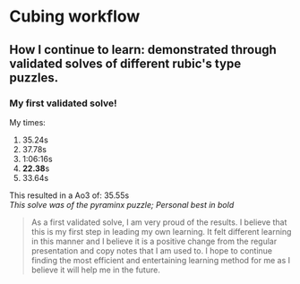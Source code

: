 # Cubing workflow
## How I continue to learn: demonstrated through validated solves of different rubic's type puzzles.

### My first validated solve!

My times:
1. 35.24s
2. 37.78s
3. 1:06:16s
4. **22.38**s
5. 33.64s

This resulted in a Ao3 of: 35.55s  
_This solve was of the pyraminx puzzle; Personal best in bold_  

>As a first validated solve, I am very proud of the results. I believe that this is my first step in leading my own learning. It felt different learning in this manner and I believe it is a positive change from the regular presentation and copy notes that I am used to. I hope to continue finding the most efficient and entertaining learning method for me as I believe it will help me in the future.
